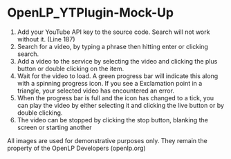 # OpenLP_YTPlugin-Mock-Up
1. Add your YouTube API key to the source code. Search will not work without it. (Line 187)
2. Search for a video, by typing a phrase then hitting enter or clicking search. 
3. Add a video to the service by selecting the video and clicking the plus button or double clicking on the item. 
4. Wait for the video to load. A green progress bar will indicate this along with a spinning progress icon. If you see a Exclamation point in a triangle, your selected video has encountered an error. 
5. When the progress bar is full and the icon has changed to a tick, you can play the video by either selecting it and clicking the live button or by double clicking. 
6. The video can be stopped by clicking the stop button, blanking the screen or starting another 

All images are used for demonstrative purposes only. They remain the property of the OpenLP Developers (openlp.org)